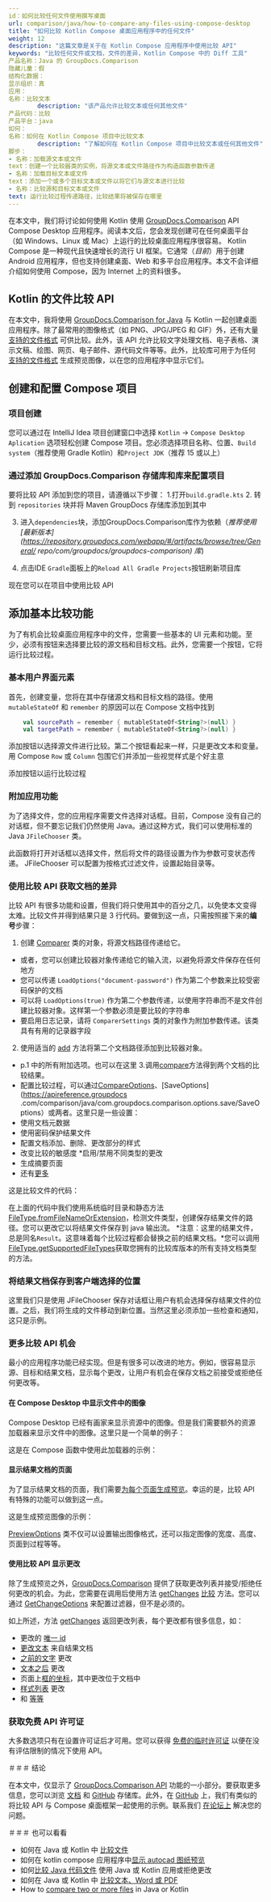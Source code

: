 ```yaml
---
id：如何比较任何文件使用撰写桌面
url: comparison/java/how-to-compare-any-files-using-compose-desktop
title: "如何比较 Kotlin Compose 桌面应用程序中的任何文件"
weight: 12
description: "这篇文章是关于在 Kotlin Compose 应用程序中使用比较 API"
keywords: "比较任何文件或文档，文件的差异，Kotlin Compose 中的 Diff 工具"
产品名称：Java 的 GroupDocs.Comparison
隐藏儿童：假
结构化数据：
显示组织：真
应用：
名称：比较文本
        description: "该产品允许比较文本或任何其他文件"
产品代码：比较
产品平台：java
如何：
名称：如何在 Kotlin Compose 项目中比较文本
        description: "了解如何在 Kotlin Compose 项目中比较文本或任何其他文件"
脚步：
- 名称：加载源文本或文件
text：创建一个比较器类的实例，将源文本或文件路径作为构造函数参数传递
- 名称：加载目标文本或文件
text：添加一个或多个目标文本或文件以将它们与源文本进行比较
- 名称：比较源和目标文本或文件
text: 运行比较过程传递路径，比较结果将被保存在哪里
---
```


在本文中，我们将讨论如何使用 Kotlin 使用 [GroupDocs.Comparison](https://products.groupdocs.com/comparison) API Compose Desktop 应用程序。阅读本文后，您会发现创建可在任何桌面平台（如 Windows、Linux 或 Mac）上运行的比较桌面应用程序很容易。 Kotlin Compose 是一种现代且快速增长的流行 UI 框架。它通常（*目前*）用于创建 Android 应用程序，但也支持创建桌面、Web 和多平台应用程序。本文不会详细介绍如何使用 Compose，因为 Internet 上的资料很多。

## Kotlin 的文件比较 API

在本文中，我将使用 [GroupDocs.Comparison for Java](https://products.groupdocs.com/comparison/java) 与 Kotlin 一起创建桌面应用程序。除了最常用的图像格式（如 PNG、JPG/JPEG 和 GIF）外，还有大量 [支持的文件格式](/comparison/java/supported-document-formats/) 可供比较。此外，该 API 允许比较文字处理文档、电子表格、演示文稿、绘图、网页、电子邮件、源代码文件等等。此外，比较库可用于为任何 [支持的文件格式](/comparison/java/supported-document-formats/) 生成预览图像，以在您的应用程序中显示它们。

## 创建和配置 Compose 项目

### 项目创建

您可以通过在 IntelliJ Idea 项目创建窗口中选择 `Kotlin` -> `Compose Desktop Aplication` 选项轻松创建 Compose 项目。您必须选择项目名称、位置、`Build system`（推荐使用 Gradle Kotlin）和`Project JDK`（推荐 15 或以上）

### 通过添加 GroupDocs.Comparison 存储库和库来配置项目

要将比较 API 添加到您的项目，请遵循以下步骤：
1.打开`build.gradle.kts`
2. 转到 `repositories` 块并将 Maven GroupDocs 存储库添加到其中

<script src="https://gist.github.com/groupdocs-comparison-gists/ad7ad48d4e7f9f60e858c7ba546f3745.js"></script>

3. 进入`dependencies`块，添加GroupDocs.Comparison库作为依赖（*推荐使用[最新版本](https://repository.groupdocs.com/webapp/#/artifacts/browse/tree/General/ repo/com/groupdocs/groupdocs-comparison) 库*)

<script src="https://gist.github.com/groupdocs-comparison-gists/b20a9f70c3442ca586a95b00a778a464.js"></script>

4. 点击IDE `Gradle`面板上的`Reload All Gradle Projects`按钮刷新项目库

现在您可以在项目中使用比较 API

## 添加基本比较功能

为了有机会比较桌面应用程序中的文件，您需要一些基本的 UI 元素和功能。至少，必须有按钮来选择要比较的源文档和目标文档。此外，您需要一个按钮，它将运行比较过程。

### 基本用户界面元素

首先，创建变量，您将在其中存储源文档和目标文档的路径。使用 `mutableStateOf` 和 `remember` 的原因可以在 Compose 文档中找到

```kotlin
    val sourcePath = remember { mutableStateOf<String?>(null) }
    val targetPath = remember { mutableStateOf<String?>(null) }
```

添加按钮以选择源文件进行比较。第二个按钮看起来一样，只是更改文本和变量。用 Compose `Row` 或 `Column` 包围它们并添加一些视觉样式是个好主意

<script src="https://gist.github.com/groupdocs-comparison-gists/542ddc34f70deb8cbcfca719d3900605.js"></script>

添加按钮以运行比较过程

<script src="https://gist.github.com/groupdocs-comparison-gists/d28868d161134606a3aa62d8542f58d3.js"></script>

### 附加应用功能

为了选择文件，您的应用程序需要文件选择对话框。目前，Compose 没有自己的对话框，但不要忘记我们仍然使用 Java。通过这种方式，我们可以使用标准的 Java `JFileChooser` 类。

<script src="https://gist.github.com/groupdocs-comparison-gists/caa93da30f5babc0966765cc58ffb95a.js"></script>

此函数将打开对话框以选择文件，然后将文件的路径设置为作为参数可变状态传递。 JFileChooser 可以配置为按格式过滤文件，设置起始目录等。

### 使用比较 API 获取文档的差异

比较 API 有很多功能和设置，但我们将只使用其中的百分之几，以免使本文变得太难。比较文件并得到结果只是 3 行代码。要做到这一点，只需按照接下来的**编号**步骤：

1. 创建 [Comparer](https://apireference.groupdocs.com/comparison/java/com.groupdocs.comparison/Comparer) 类的对象，将源文档路径传递给它。
* 或者，您可以创建比较器对象传递给它的输入流，以避免将源文件保存在任何地方
* 您可以传递 `LoadOptions("document-password")` 作为第二个参数来比较受密码保护的文档
* 可以将 `LoadOptions(true)` 作为第二个参数传递，以使用字符串而不是文件创建比较器对象。这样第一个参数必须是要比较的字符串
* 要启用日志记录，请将 `ComparerSettings` 类的对象作为附加参数传递。该类具有有用的记录器字段
2. 使用适当的 [add](https://apireference.groupdocs.com/comparison/java/com.groupdocs.comparison/Comparer#add-java.lang.String-) 方法将第二个文档路径添加到比较器对象。
* p.1 中的所有附加选项。也可以在这里
3.调用[compare](https://apireference.groupdocs.com/comparison/java/com.groupdocs.comparison/Comparer#compare(java.io.OutputStream))方法得到两个文档的比较结果。
* 配置比较过程，可以通过[CompareOptions](https://apireference.groupdocs.com/comparison/java/com.groupdocs.comparison.options/CompareOptions)、[SaveOptions](https://apireference.groupdocs .com/comparison/java/com.groupdocs.comparison.options.save/SaveOptions）或两者。这里只是一些设置：
* 使用文档元数据
* 使用密码保护结果文件
* 配置文档添加、删除、更改部分的样式
* 改变比较的敏感度
*启用/禁用不同类型的更改
* 生成摘要页面
* 还有[更多](/comparison/java/comparison/)

这是比较文件的代码：

<script src="https://gist.github.com/groupdocs-comparison-gists/07b102aec320458b093158f5197bb39b.js"></script>

在上面的代码中我们使用系统临时目录和静态方法[FileType.fromFileNameOrExtension](https://apireference.groupdocs.com/comparison/java/com.groupdocs.comparison.result/FileType#fromFileNameOrExtension-java.lang.String- )，检测文件类型，创建保存结果文件的路径。您可以更改它以将结果文件保存到 java 输出流。 *注意：这里的结果文件，总是同名`Result`。这意味着每个比较过程都会替换之前的结果文档。*您可以调用[FileType.getSupportedFileTypes](https://apireference.groupdocs.com/comparison/java/com.groupdocs.comparison.result/FileType#getSupportedFileTypes--)获取您拥有的比较库版本的所有支持文档类型的方法。

### 将结果文档保存到客户端选择的位置

<script src="https://gist.github.com/groupdocs-comparison-gists/02051b940d9777eaac914946acd22de4.js"></script>

这里我们只是使用 JFileChooser 保存对话框让用户有机会选择保存结果文件的位置。之后，我们将生成的文件移动到新位置。当然这里必须添加一些检查和通知，这只是示例。

### 更多比较 API 机会

最小的应用程序功能已经实现。但是有很多可以改进的地方。例如，很容易显示源、目标和结果文档，显示每个更改，让用户有机会在保存文档之前接受或拒绝任何更改等。

#### 在 Compose Desktop 中显示文件中的图像

Compose Desktop 已经有画家来显示资源中的图像。但是我们需要额外的资源加载器来显示文件中的图像。这里只是一个简单的例子：

<script src="https://gist.github.com/groupdocs-comparison-gists/eae238d65e5fac06b7afbdf95aed1c14.js"></script>

这是在 Compose 函数中使用此加载器的示例：

<script src="https://gist.github.com/groupdocs-comparison-gists/4da2c9d2d8c9ed67a2f224f1e1592df0.js"></script>

#### 显示结果文档的页面

为了显示结果文档的页面，我们需要[为每个页面生成预览](/comparison/net/generate-document-pages-preview/)。幸运的是，比较 API 有特殊的功能可以做到这一点。

这是生成预览图像的示例：

<script src="https://gist.github.com/groupdocs-comparison-gists/33607095e596a70efc85d61740a542e0.js"></script>

[PreviewOptions](https://apireference.groupdocs.com/comparison/java/com.groupdocs.comparison.options/PreviewOptions) 类不仅可以设置输出图像格式，还可以指定图像的宽度、高度、页面到过程等等。

#### 使用比较 API 显示更改

除了生成预览之外，[GroupDocs.Comparison](https://products.groupdocs.com/comparison/java) 提供了获取更改列表并接受/拒绝任何更改的机会。为此，您需要在调用后使用方法 [getChanges](https://apireference.groupdocs.com/comparison/java/com.groupdocs.comparison/Comparer#getChanges-com.groupdocs.comparison.options.GetChangeOptions-) [比较](https://apireference.groupdocs.com/comparison/java/com.groupdocs.comparison/Comparer#compare-java.lang.String-) 方法。您可以通过 [GetChangeOptions](https://apireference.groupdocs.com/comparison/java/com.groupdocs.comparison.options/GetChangeOptions) 来配置过滤器，但不是必须的。

<script src="https://gist.github.com/groupdocs-comparison-gists/3ce0ef2b0ef1744448e9a4cf1e05da6a.js"></script>

如上所述，方法 [getChanges](https://apireference.groupdocs.com/comparison/java/com.groupdocs.comparison/Comparer#getChanges--) 返回更改列表，每个更改都有很多信息，如：
* 更改的 [唯一 id](https://apireference.groupdocs.com/comparison/java/com.groupdocs.comparison.result/ChangeInfo#getId--)
* [更改文本](https://apireference.groupdocs.com/comparison/java/com.groupdocs.comparison.result/ChangeInfo#getText--) 来自结果文档
* [之前的文字](https://apireference.groupdocs.com/comparison/java/com.groupdocs.comparison.result/ChangeInfo#getSourceText--) 更改
* [文本之后](https://apireference.groupdocs.com/comparison/java/com.groupdocs.comparison.result/ChangeInfo#getTargetText--) 更改
* 页面上[框的坐标](https://apireference.groupdocs.com/comparison/java/com.groupdocs.comparison.result/ChangeInfo#getBox--)，其中更改位于文档中
* [样式列表](https://apireference.groupdocs.com/comparison/java/com.groupdocs.comparison.result/ChangeInfo#getStyleChanges--) 更改
* 和 [等等](https://apireference.groupdocs.com/comparison/java/com.groupdocs.comparison.result/ChangeInfo)

### 获取免费 API 许可证

大多数选项只有在设置许可证后才可用。您可以获得 [免费的临时许可证](https://purchase.groupdocs.com/temporary-license) 以便在没有评估限制的情况下使用 API。

＃＃＃ 结论

在本文中，仅显示了 [GroupDocs.Comparison API](https://products.groupdocs.com/comparison) 功能的一小部分。要获取更多信息，您可以浏览 [文档](/comparison/java/getting-started/) 和 [GitHub](https://github.com/groupdocs-comparison) 存储库。此外，在 [GitHub](https://github.com/groupdocs-comparison/GroupDocs.Comparison-for-Java/tree/master/Demos/Compose) 上，我们有类似的将比较 API 与 Compose 桌面框架一起使用的示例。联系我们 [在论坛上](https://forum.groupdocs.com/) 解决您的问题。

＃＃＃ 也可以看看

* 如何在 Java 或 Kotlin 中 [比较文件](/comparison/java/how-to-compare-files-in-java-or-kotlin)
* 如何在 kotlin compose 应用程序中[显示 autocad 图纸预览](/comparison/java/how-to-show-autocad-drawings-preview-in-kotlin-compose-application)
* 如何[比较 Java 代码文件](/comparison/java/how-to-compare-images-using-java-or-kotlin) 使用 Java 或 Kotlin 应用或拒绝更改
* 如何在 Java 或 Kotlin 中 [比较文本、Word 或 PDF](/comparison/java/how-to-compare-text-word-pdf-in-java-or-kotlin)
* How to [compare two or more files](/comparison/java/how-to-compare-two-or-more-files-in-java-or-kotlin) in Java or Kotlin
